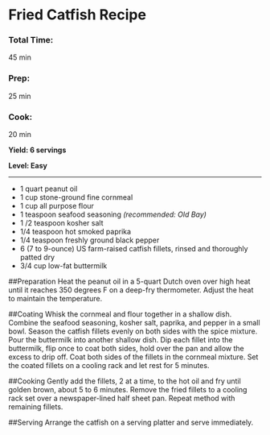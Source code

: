 # Fried Catfish Recipe

### Total Time:
45 min

### Prep:
25 min

### Cook:
20 min

**Yield: 6 servings**

**Level: Easy**

---

* 1 quart peanut oil
* 1 cup stone-ground fine cornmeal
* 1 cup all purpose flour
* 1 teaspoon seafood seasoning *(recommended: Old Bay)*
* 1 /2 teaspoon kosher salt
* 1/4 teaspoon hot smoked paprika
* 1/4 teaspoon freshly ground black pepper
* 6 (7 to 9-ounce) US farm-raised catfish fillets, rinsed and thoroughly patted dry
* 3/4 cup low-fat buttermilk


##Preparation
Heat the peanut oil in a 5-quart Dutch oven over high heat until it reaches 350 degrees F on a deep-fry thermometer. Adjust the heat to maintain the temperature.

##Coating
Whisk the cornmeal and flour together in a shallow dish. Combine the seafood seasoning, kosher salt, paprika, and pepper in a small bowl. Season the catfish fillets evenly on both sides with the spice mixture. Pour the buttermilk into another shallow dish. Dip each fillet into the buttermilk, flip once to coat both sides, hold over the pan and allow the excess to drip off. Coat both sides of the fillets in the cornmeal mixture. Set the coated fillets on a cooling rack and let rest for 5 minutes.

##Cooking 
Gently add the fillets, 2 at a time, to the hot oil and fry until golden brown, about 5 to 6 minutes. Remove the fried fillets to a cooling rack set over a newspaper-lined half sheet pan. Repeat method with remaining fillets. 

##Serving
Arrange the catfish on a serving platter and serve immediately.

